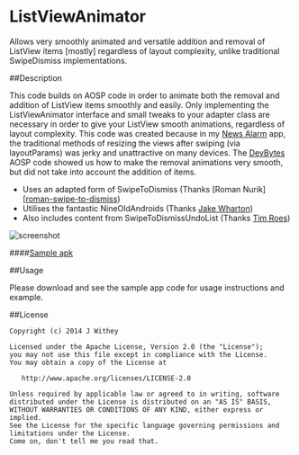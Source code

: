 ListViewAnimator
================

Allows very smoothly animated and versatile addition and removal of ListView items [mostly] regardless of layout complexity, unlike traditional SwipeDismiss implementations.

##Description

This code builds on AOSP code in order to animate both the removal and addition of ListView items smoothly and easily. Only implementing the ListViewAnimator interface and small tweaks to your adapter class are necessary in order to give your ListView smooth animations, regardless of layout complexity. This code was created because in my [News Alarm][news alarm] app, the traditional methods of resizing the views after swiping (via layoutParams) was jerky and unattractive on many devices. The [DevBytes][devbytes] AOSP code showed us how to make the removal animations very smooth, but did not take into account the addition of items.

- Uses an adapted form of SwipeToDismiss (Thanks [Roman Nurik][[roman-swipe-to-dismiss])
- Utilises the fantastic NineOldAndroids (Thanks [Jake Wharton][nineoldandroids])
- Also includes content from SwipeToDismissUndoList (Thanks [Tim Roes][timroes])

![screenshot][screenshot]

####[Sample apk][apk]



##Usage

Please download and see the sample app code for usage instructions and example.

##License

    Copyright (c) 2014 J Withey

    Licensed under the Apache License, Version 2.0 (the "License");
    you may not use this file except in compliance with the License.
    You may obtain a copy of the License at

       http://www.apache.org/licenses/LICENSE-2.0

    Unless required by applicable law or agreed to in writing, software
    distributed under the License is distributed on an "AS IS" BASIS,
    WITHOUT WARRANTIES OR CONDITIONS OF ANY KIND, either express or implied.
    See the License for the specific language governing permissions and
    limitations under the License.
    Come on, don't tell me you read that.

[screenshot]:https://github.com/chief-worminger/ListViewAnimator/blob/master/screenshot.png
[apk]:https://github.com/chief-worminger/ListViewAnimator/blob/master/ListViewAnimator.apk
[roman-swipe-to-dismiss]:https://github.com/romannurik/Android-SwipeToDismiss
[news alarm]:https://play.google.com/store/apps/details?id=com.witheyjr.newsAlarm
[devbytes]:http://graphics-geek.blogspot.co.uk/2013/06/devbytes-animating-listview-deletion.html
[nineoldandroids]:http://nineoldandroids.com/
[timroes]:https://github.com/timroes/SwipeToDismissUndoList
